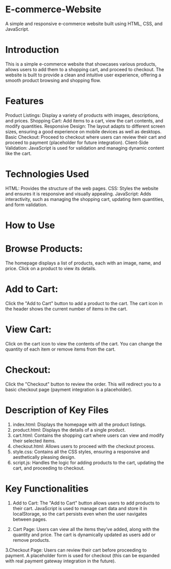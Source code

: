 # E-commerce-Website

A simple and responsive e-commerce website built using HTML, CSS, and JavaScript.

# Introduction
This is a simple e-commerce website that showcases various products, allows users to add them to a shopping cart, and proceed to checkout. The website is built to provide a clean and intuitive user experience, offering a smooth product browsing and shopping flow.

# Features
Product Listings: Display a variety of products with images, descriptions, and prices.
Shopping Cart: Add items to a cart, view the cart contents, and modify quantities.
Responsive Design: The layout adapts to different screen sizes, ensuring a good experience on mobile devices as well as desktops.
Basic Checkout: Proceed to checkout where users can review their cart and proceed to payment (placeholder for future integration).
Client-Side Validation: JavaScript is used for validation and managing dynamic content like the cart.

# Technologies Used
HTML: Provides the structure of the web pages.
CSS: Styles the website and ensures it is responsive and visually appealing.
JavaScript: Adds interactivity, such as managing the shopping cart, updating item quantities, and form validation.

# How to Use
# Browse Products:
The homepage displays a list of products, each with an image, name, and price.
Click on a product to view its details.

# Add to Cart:
Click the "Add to Cart" button to add a product to the cart.
The cart icon in the header shows the current number of items in the cart.

# View Cart:
Click on the cart icon to view the contents of the cart.
You can change the quantity of each item or remove items from the cart.

# Checkout:
Click the "Checkout" button to review the order.
This will redirect you to a basic checkout page (payment integration is a placeholder).

# Description of Key Files
1. index.html: Displays the homepage with all the product listings.
2. product.html: Displays the details of a single product.
3. cart.html: Contains the shopping cart where users can view and modify their selected items.
4. checkout.html: Allows users to proceed with the checkout process.
5. style.css: Contains all the CSS styles, ensuring a responsive and aesthetically pleasing design.
6. script.js: Handles the logic for adding products to the cart, updating the cart, and proceeding to checkout.

# Key Functionalities
1. Add to Cart:
The "Add to Cart" button allows users to add products to their cart.
JavaScript is used to manage cart data and store it in localStorage, so the cart persists even when the user navigates between pages.

2. Cart Page:
Users can view all the items they’ve added, along with the quantity and price.
The cart is dynamically updated as users add or remove products.

3.Checkout Page:
Users can review their cart before proceeding to payment.
A placeholder form is used for checkout (this can be expanded with real payment gateway integration in the future).



